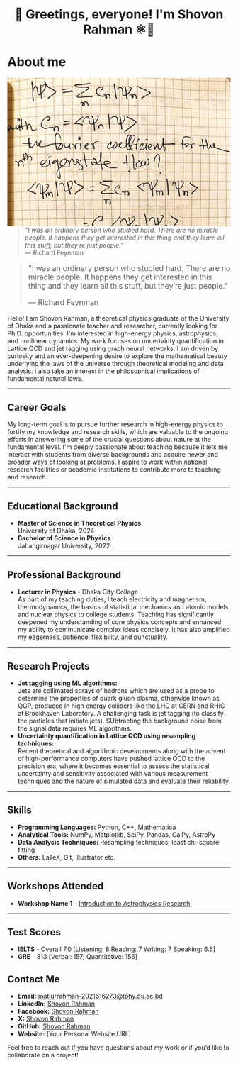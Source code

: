 <h1 align="center">
👋 Greetings, everyone! I'm Shovon Rahman ⚛️🌌
</h1>

# About me
<p>
  <img align="right" src="assets/images/header.jpeg" alt="shovon-rah" />
</p>

> *"I was an ordinary person who studied hard. There are no miracle people. It happens they get interested in this thing and they learn all this stuff, but they’re just people."*  
> — Richard Feynman

<blockquote style="font-size: larger;">
  <p>"I was an ordinary person who studied hard. There are no miracle people. It happens they get interested in this thing and they learn all this stuff, but they’re just people."</p>
  <footer>— Richard Feynman</footer>
</blockquote>




Hello! I am Shovon Rahman, a theoretical physics graduate of the University of Dhaka and a passionate teacher and researcher, currently looking for Ph.D. opportunities. I'm interested in high-energy physics, astrophysics, and nonlinear dynamics. My work focuses on uncertainty quantification in Lattice QCD and jet tagging using graph neural networks. I am driven by curiosity and an ever-deepening desire to explore the mathematical beauty underlying the laws of the universe through theoretical modeling and data analysis. I also take an interest in the philosophical implications of fundamental natural laws.

---
## **Career Goals**
My long-term goal is to pursue further research in high-energy physics to fortify my knowledge and research skills, which are valuable to the ongoing efforts in answering some of the crucial questions about nature at the fundamental level. I'm deeply passionate about teaching because it lets me interact with students from diverse backgrounds and acquire newer and broader ways of looking at problems. I aspire to work within national research facilities or academic institutions to contribute more to teaching and research.

---

## **Educational Background**
- **Master of Science in Theoretical Physics** <br>
University of Dhaka, 2024
- **Bachelor of Science in Physics**<br>
Jahangirnagar University, 2022
---

## **Professional Background**
- **Lecturer in Physics** - Dhaka City College <br>
As part of my teaching duties, I teach electricity and magnetism, thermodynamics, the basics of statistical mechanics and atomic models, and nuclear physics to college students. Teaching has significantly deepened my understanding of core physics concepts and enhanced my ability to communicate complex ideas concisely. It has also amplified my eagerness, patience, flexibility, and punctuality.

---

## **Research Projects**
- **Jet tagging using ML algorithms:**<br>
Jets are collimated sprays of hadrons which are used as a probe to determine the properties of quark gluon plasma, otherwise known as QGP, produced in high energy colliders like the LHC at CERN and RHIC at Brookhaven Laboratory. A challenging task is jet tagging (to classify the particles that initiate jets). SUbtracting the background noise from the signal data requires ML algorithms.
- **Uncertainty quantification in Lattice QCD using resampling techniques:**<br>
Recent theoretical and algorithmic developments along with the advent of high-performance computers have pushed lattice QCD to the precision era, where it becomes essential to assess the statistical uncertainty and sensitivity associated with various measurement techniques and the nature of simulated data and evaluate their reliability.

---

## **Skills**
- **Programming Languages:** Python, C++, Mathematica
- **Analytical Tools:** NumPy, Matplotlib, SciPy, Pandas, GalPy, AstroPy
- **Data Analysis Techniques:** Resampling techniques, least chi-square fitting
- **Others:** LaTeX, Git, Illustrator etc.

---

## **Workshops Attended**
- **Workshop Name 1** - [Introduction to Astrophysics Research](https://www.facebook.com/events/917349137214758)


---

## **Test Scores**
- **IELTS** - Overall 7.0 [Listening: 8 Reading: 7 Writing: 7 Speaking: 6.5]
- **GRE** - 313 [Verbal: 157; Quantitative: 156]

## **Contact Me**
- **Email:** matiurrahman-2021616273@tphy.du.ac.bd
- **LinkedIn:** [Shovon Rahman](https://www.linkedin.com/in/shovon-rah/)
- **Facebook:** [Shovon Rahman](https://www.facebook.com/shovon.rah)
- **X:** [Shovon Rahman](https://x.com/shovon_rah)
- **GitHub:** [Shovon Rahman](https://github.com/shovon-rah/)
- **Website:** [Your Personal Website URL]

Feel free to reach out if you have questions about my work or if you’d like to collaborate on a project!
